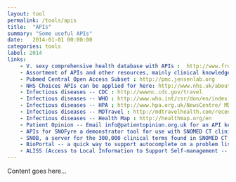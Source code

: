 ```yaml
---
layout: tool
permalink: /tools/apis
title:  "APIs"
summary: "Some useful APIs"
date:   2014-01-01 00:00:00
categories: tools
label: 2014
links:
    - V. sexy comprehensive health database with APIs :  http://www.freebase.com/view/medicine
    - Assortment of APIs and other resources, mainly clinical knowledge : http://www.openclinical.org/dld_asbruInterpreter.html
    - Pubmed Central Open Access Subset : http://pmc.jensenlab.org
    - NHS Choices APIs can be applied for here: http://www.nhs.uk/aboutNHSChoices/professionals/syndication/Pages/Webservices.aspx
    - Infectious diseases -- CDC : http://wwwnc.cdc.gov/travel
    - Infectious diseases -- WHO : http://www.who.int/csr/don/en/index.html
    - Infectious diseases -- HPA : http://www.hpa.org.uk/NewsCentre/ MDTravel
    - Infectious diseases -- MDTravel : http://mdtravelhealth.com/recent_health_alerts.php
    - Infectious diseases -- Health Map : http://healthmap.org/en
    - Patient Opinion -- Email info@patientopinion.org.uk for an API key : http://www.patientopinion.org.uk/ 
    - APIs for SNOFyre a demonstrator tool for use with SNOMED CT clinical records for aggregation and analysis, giving a range of functions such as browsing the terminology : https://code.google.com/p/snofyre/ 
    - SNOB, a server for the 300,000 clinical terms found in SNOMED CT: http://snob.eggbird.eu/
    - BioPortal -- a quick way to support autocomplete on a problem list: http://bioportal.bioontology.org"
    - ALISS (Access to Local Information to Support Self-management -- Scottish info) -- community assets of all sorts to help you live well with a Long-Term Condition. Documentation at : http://aliss-engineclub.readthedocs.org
---
```


Content goes here...